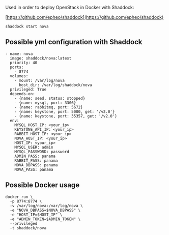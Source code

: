Used in order to deploy OpenStack in Docker with Shaddock:

[https://github.com/epheo/shaddock](https://github.com/epheo/shaddock)

```
shaddock start nova 
```
Possible yml configuration with Shaddock
----------------------------------------

```
- name: nova
  image: shaddock/nova:latest
  priority: 40
  ports:
    - 8774
  volumes:
    - mount: /var/log/nova
      host_dir: /var/log/shaddock/nova
  privileged: True
  depends-on:
    - {name: seed, status: stopped}
    - {name: mysql, port: 3306}
    - {name: rabbitmq, port: 5672}
    - {name: keystone, port: 5000, get: '/v2.0'}
    - {name: keystone, port: 35357, get: '/v2.0'}
  env:
    MYSQL_HOST_IP: <your_ip>
    KEYSTONE_API_IP: <your_ip>
    RABBIT_HOST_IP: <your_ip>
    NOVA_HOST_IP: <your_ip>
    HOST_IP: <your_ip>
    MYSQL_USER: admin
    MYSQL_PASSWORD: password
    ADMIN_PASS: panama
    RABBIT_PASS: panama
    NOVA_DBPASS: panama
    NOVA_PASS: panama
```

Possible Docker usage
---------------------

```
docker run \
  -p 8774:8774 \
  -v /var/log/nova:/var/log/nova \
  -e "NOVA_DBPASS=$NOVA_DBPASS" \
  -e "HOST_IP=$HOST_IP" \
  -e "ADMIN_TOKEN=$ADMIN_TOKEN" \
  --privileged
  -t shaddock/nova
```

